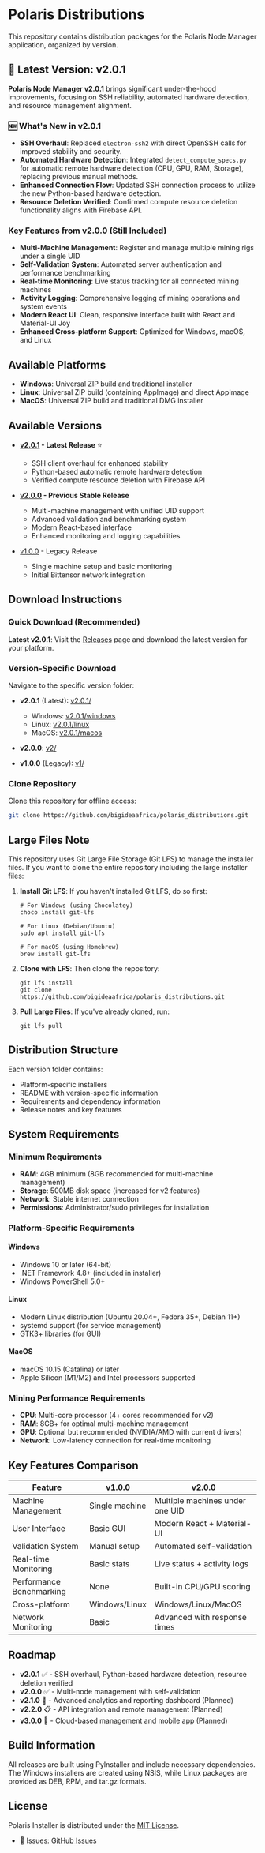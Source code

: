 # Polaris Distributions

This repository contains distribution packages for the Polaris Node Manager application, organized by version.

## 🚀 Latest Version: v2.0.1

**Polaris Node Manager v2.0.1** brings significant under-the-hood improvements, focusing on SSH reliability, automated hardware detection, and resource management alignment.

### 🆕 What's New in v2.0.1
- **SSH Overhaul**: Replaced `electron-ssh2` with direct OpenSSH calls for improved stability and security.
- **Automated Hardware Detection**: Integrated `detect_compute_specs.py` for automatic remote hardware detection (CPU, GPU, RAM, Storage), replacing previous manual methods.
- **Enhanced Connection Flow**: Updated SSH connection process to utilize the new Python-based hardware detection.
- **Resource Deletion Verified**: Confirmed compute resource deletion functionality aligns with Firebase API.

### Key Features from v2.0.0 (Still Included)
- **Multi-Machine Management**: Register and manage multiple mining rigs under a single UID
- **Self-Validation System**: Automated server authentication and performance benchmarking
- **Real-time Monitoring**: Live status tracking for all connected mining machines
- **Activity Logging**: Comprehensive logging of mining operations and system events
- **Modern React UI**: Clean, responsive interface built with React and Material-UI Joy
- **Enhanced Cross-platform Support**: Optimized for Windows, macOS, and Linux

## Available Platforms

- **Windows**: Universal ZIP build and traditional installer
- **Linux**: Universal ZIP build (containing AppImage) and direct AppImage
- **MacOS**: Universal ZIP build and traditional DMG installer

## Available Versions

- **[v2.0.1](./v2.0.1/) - Latest Release** ⭐
  - SSH client overhaul for enhanced stability
  - Python-based automatic remote hardware detection
  - Verified compute resource deletion with Firebase API

- **[v2.0.0](./v2/) - Previous Stable Release**
  - Multi-machine management with unified UID support
  - Advanced validation and benchmarking system
  - Modern React-based interface
  - Enhanced monitoring and logging capabilities

- [v1.0.0](./v1/) - Legacy Release
  - Single machine setup and basic monitoring
  - Initial Bittensor network integration

## Download Instructions

### Quick Download (Recommended)

**Latest v2.0.1**: Visit the [Releases](https://github.com/bigideaafrica/polaris_distributions/releases) page and download the latest version for your platform.

### Version-Specific Download

Navigate to the specific version folder:
- **v2.0.1** (Latest): [v2.0.1/](./v2.0.1/)
  - Windows: [v2.0.1/windows](./v2.0.1/windows/)
  - Linux: [v2.0.1/linux](./v2.0.1/linux/)
  - MacOS: [v2.0.1/macos](./v2.0.1/macos/)

- **v2.0.0**: [v2/](./v2/)
- **v1.0.0** (Legacy): [v1/](./v1/)

### Clone Repository

Clone this repository for offline access:
```bash
git clone https://github.com/bigideaafrica/polaris_distributions.git
```

## Large Files Note

This repository uses Git Large File Storage (Git LFS) to manage the installer files. If you want to clone the entire repository including the large installer files:

1. **Install Git LFS**: If you haven't installed Git LFS, do so first:
   ```
   # For Windows (using Chocolatey)
   choco install git-lfs
   
   # For Linux (Debian/Ubuntu)
   sudo apt install git-lfs
   
   # For macOS (using Homebrew)
   brew install git-lfs
   ```

2. **Clone with LFS**: Then clone the repository:
   ```
   git lfs install
   git clone https://github.com/bigideaafrica/polaris_distributions.git
   ```

3. **Pull Large Files**: If you've already cloned, run:
   ```
   git lfs pull
   ```

## Distribution Structure

Each version folder contains:
- Platform-specific installers
- README with version-specific information
- Requirements and dependency information
- Release notes and key features

## System Requirements

### Minimum Requirements
- **RAM**: 4GB minimum (8GB recommended for multi-machine management)
- **Storage**: 500MB disk space (increased for v2 features)
- **Network**: Stable internet connection
- **Permissions**: Administrator/sudo privileges for installation

### Platform-Specific Requirements

#### Windows
- Windows 10 or later (64-bit)
- .NET Framework 4.8+ (included in installer)
- Windows PowerShell 5.0+

#### Linux
- Modern Linux distribution (Ubuntu 20.04+, Fedora 35+, Debian 11+)
- systemd support (for service management)
- GTK3+ libraries (for GUI)

#### MacOS
- macOS 10.15 (Catalina) or later
- Apple Silicon (M1/M2) and Intel processors supported

### Mining Performance Requirements
- **CPU**: Multi-core processor (4+ cores recommended for v2)
- **RAM**: 8GB+ for optimal multi-machine management
- **GPU**: Optional but recommended (NVIDIA/AMD with current drivers)
- **Network**: Low-latency connection for real-time monitoring

## Key Features Comparison

| Feature | v1.0.0 | v2.0.0 |
|---------|--------|--------|
| Machine Management | Single machine | Multiple machines under one UID |
| User Interface | Basic GUI | Modern React + Material-UI |
| Validation System | Manual setup | Automated self-validation |
| Real-time Monitoring | Basic stats | Live status + activity logs |
| Performance Benchmarking | None | Built-in CPU/GPU scoring |
| Cross-platform | Windows/Linux | Windows/Linux/MacOS |
| Network Monitoring | Basic | Advanced with response times |

## Roadmap

- **v2.0.1** ✅ - SSH overhaul, Python-based hardware detection, resource deletion verified
- **v2.0.0** ✅ - Multi-node management with self-validation
- **v2.1.0** 🔄 - Advanced analytics and reporting dashboard (Planned)
- **v2.2.0** 📋 - API integration and remote management (Planned)
- **v3.0.0** 🚀 - Cloud-based management and mobile app (Planned)

## Build Information

All releases are built using PyInstaller and include necessary dependencies. The Windows installers are created using NSIS, while Linux packages are provided as DEB, RPM, and tar.gz formats.

## License

Polaris Installer is distributed under the [MIT License](https://opensource.org/licenses/MIT).

- 🐛 Issues: [GitHub Issues](https://github.com/bigideaafrica/polaris_distributions/issues) 
